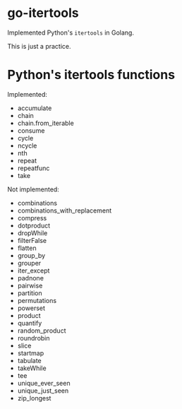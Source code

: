 go-itertools
============
Implemented Python's `itertools` in Golang.

This is just a practice.


Python's itertools functions
============================
Implemented:
 - accumulate
 - chain
 - chain.from_iterable
 - consume
 - cycle
 - ncycle
 - nth
 - repeat
 - repeatfunc
 - take

Not implemented:
 - combinations
 - combinations_with_replacement
 - compress
 - dotproduct
 - dropWhile
 - filterFalse
 - flatten
 - group_by
 - grouper
 - iter_except
 - padnone
 - pairwise
 - partition
 - permutations
 - powerset
 - product
 - quantify
 - random_product
 - roundrobin
 - slice
 - startmap
 - tabulate
 - takeWhile
 - tee
 - unique_ever_seen
 - unique_just_seen
 - zip_longest
